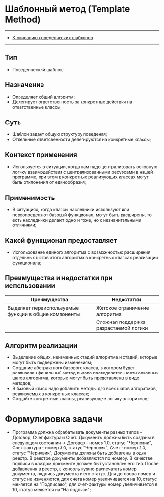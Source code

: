 # Шаблонный метод (Template Method)
****
* [К описанию поведенческих шаблонов](../README.md)
****

## Тип
* Поведенческий шаблон;

## Назначение
* Определяет общий алгоритм;
* Делегирует ответственность за конкретные действия на ответственные классы;

## Суть
* Шаблон задает общую структуру поведения;
* Отдельные ответсвенности делегируются на конкретные классы;

## Контекст применения
* Используется в ситуации, когда нам надо централизовать основную логику
взаимодействия с централизованными ресурсами в нашей программе, 
при этом в конкретных реализующих классах могут быть отклонения от единообразия;

## Применимость
* В ситуациях, когда классы наследники используют или переопределяют 
базовый функционал, могут быть расширены, то есть наследники делают одно и тоже,
но с незначительными отличиями;

## Какой функционал предоставляет
* Использование единого алгоритма с возможностью расширения отдельных шагов
 этого алгоритма в конкретных классах реализации функционала;

## Преимущества и недостатки при использовании
| Преимущества                                         | Недостатки                            |
|------------------------------------------------------|---------------------------------------|
| Выделяет переиспользуемые функции в общие компоненты | Жетское ограничение алгоритма         |
|                                                      | Сложная поддержка разрастаемой логики |        

## Алгоритм реализации
* Выделение общих, неизменных стадий алгоритма и стадий, которые могут быть 
подвержены изменениям;
* Создание абстрактного базового класса, в котором будет реализован финальный метод
вызова последовательности основных шагов алгоритма, которые могут быть представлены 
в виде методов;
* В базовый класс надо добавить методы для всех шагов алгоритмов, реализуемых 
в конкретных классах;
* Создайте конкретные классы, реализующие логику алгоритмов;

# Формулировка задачи
* Программа должна обрабатывать документы разных типов - Договор, Счет фактура и Счет.
Документы должны быть созданы в следующем состоянии -> 
Договор - номер 1.0, статус "Черновик",
Счет фактура - номер 3.0, статус "Черновик",
Счет - номер 2.0, статус "Черновик",
Документы должны быть добавлены в один реестр. В реестре документы добавляются по номеру. 
В качестве подписи в каждом документе должен быт установлен его тип. 
После добавления в реестр, в консоль нужно распечатать номер документа, подпись документа и его статус.
Для договора номер и статус не изменяются, для счета номер увеличивается на 10, статус меняется на "Подписано",
для счет-фактуры номер увеличивается в 10, статус меняется на "На подписи";